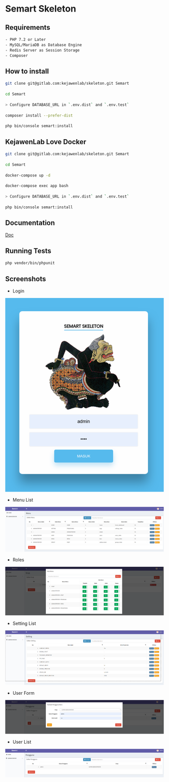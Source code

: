 # Semart Skeleton

## Requirements

```bash
- PHP 7.2 or Later
- MySQL/MariaDB as Database Engine
- Redis Server as Session Storage
- Composer

```

## How to install

```bash
git clone git@gitlab.com:kejawenlab/skeleton.git Semart

cd Semart

> Configure DATABASE_URL in `.env.dist` and `.env.test`

composer install --prefer-dist

php bin/console semart:install
```

## KejawenLab Love Docker

```bash
git clone git@gitlab.com:kejawenlab/skeleton.git Semart

cd Semart 

docker-compose up -d

docker-compose exec app bash

> Configure DATABASE_URL in `.env.dist` and `.env.test`

php bin/console semart:install
```

## Documentation

[Doc](doc)

## Running Tests

```bash
php vendor/bin/phpunit
```

## Screenshots

* Login

![Login](doc/imgs/login.png "Login")

* Menu List

![Menu List](doc/imgs/menu_list.png "Menu List")

* Roles

![Roles](doc/imgs/roles.png "Roles")

* Setting List

![Setting List](doc/imgs/setting_list.png "Setting List")

* User Form

![User Form](doc/imgs/user_form.png "User Form")

* User List

![User List](doc/imgs/user_list.png "User List")
